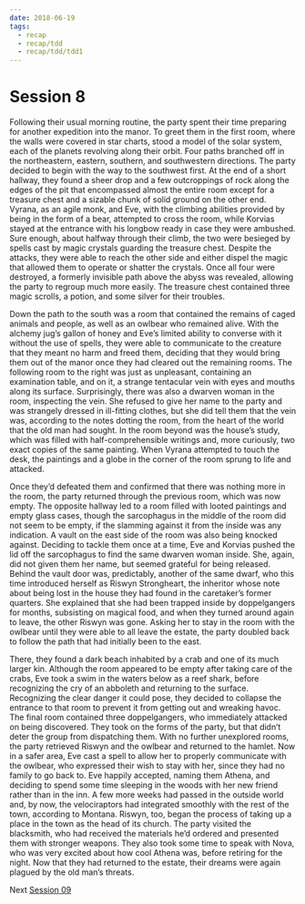 ```yaml
---
date: 2018-06-19
tags:
  - recap
  - recap/tdd
  - recap/tdd/tdd1
---
```

# Session 8

Following their usual morning routine, the party spent their time preparing for another expedition into the manor. To greet them in the first room, where the walls were covered in star charts, stood a model of the solar system, each of the planets revolving along their orbit. Four paths branched off in the northeastern, eastern, southern, and southwestern directions. The party decided to begin with the way to the southwest first. At the end of a short hallway, they found a sheer drop and a few outcroppings of rock along the edges of the pit that encompassed almost the entire room except for a treasure chest and a sizable chunk of solid ground on the other end. Vyrana, as an agile monk, and Eve, with the climbing abilities provided by being in the form of a bear, attempted to cross the room, while Korvias stayed at the entrance with his longbow ready in case they were ambushed. Sure enough, about halfway through their climb, the two were besieged by spells cast by magic crystals guarding the treasure chest. Despite the attacks, they were able to reach the other side and either dispel the magic that allowed them to operate or shatter the crystals. Once all four were destroyed, a formerly invisible path above the abyss was revealed, allowing the party to regroup much more easily. The treasure chest contained three magic scrolls, a potion, and some silver for their troubles.

Down the path to the south was a room that contained the remains of caged animals and people, as well as an owlbear who remained alive. With the alchemy jug’s gallon of honey and Eve’s limited ability to converse with it without the use of spells, they were able to communicate to the creature that they meant no harm and freed them, deciding that they would bring them out of the manor once they had cleared out the remaining rooms. The following room to the right was just as unpleasant, containing an examination table, and on it, a strange tentacular vein with eyes and mouths along its surface. Surprisingly, there was also a dwarven woman in the room, inspecting the vein. She refused to give her name to the party and was strangely dressed in ill-fitting clothes, but she did tell them that the vein was, according to the notes dotting the room, from the heart of the world that the old man had sought. In the room beyond was the house’s study, which was filled with half-comprehensible writings and, more curiously, two exact copies of the same painting. When Vyrana attempted to touch the desk, the paintings and a globe in the corner of the room sprung to life and attacked.

Once they’d defeated them and confirmed that there was nothing more in the room, the party returned through the previous room, which was now empty. The opposite hallway led to a room filled with looted paintings and empty glass cases, though the sarcophagus in the middle of the room did not seem to be empty, if the slamming against it from the inside was any indication. A vault on the east side of the room was also being knocked against. Deciding to tackle them once at a time, Eve and Korvias pushed the lid off the sarcophagus to find the same dwarven woman inside. She, again, did not given them her name, but seemed grateful for being released. Behind the vault door was, predictably, another of the same dwarf, who this time introduced herself as Riswyn Strongheart, the inheritor whose note about being lost in the house they had found in the caretaker’s former quarters. She explained that she had been trapped inside by doppelgangers for months, subsisting on magical food, and when they turned around again to leave, the other Riswyn was gone. Asking her to stay in the room with the owlbear until they were able to all leave the estate, the party doubled back to follow the path that had initially been to the east.

There, they found a dark beach inhabited by a crab and one of its much larger kin. Although the room appeared to be empty after taking care of the crabs, Eve took a swim in the waters below as a reef shark, before recognizing the cry of an abboleth and returning to the surface. Recognizing the clear danger it could pose, they decided to collapse the entrance to that room to prevent it from getting out and wreaking havoc. The final room contained three doppelgangers, who immediately attacked on being discovered. They took on the forms of the party, but that didn’t deter the group from dispatching them. With no further unexplored rooms, the party retrieved Riswyn and the owlbear and returned to the hamlet. Now in a safer area, Eve cast a spell to allow her to properly communicate with the owlbear, who expressed their wish to stay with her, since they had no family to go back to. Eve happily accepted, naming them Athena, and deciding to spend some time sleeping in the woods with her new friend rather than in the inn. A few more weeks had passed in the outside world and, by now, the velociraptors had integrated smoothly with the rest of the town, according to Montana. Riswyn, too, began the process of taking up a place in the town as the head of its church. The party visited the blacksmith, who had received the materials he’d ordered and presented them with stronger weapons. They also took some time to speak with Nova, who was very excited about how cool Athena was, before retiring for the night. Now that they had returned to the estate, their dreams were again plagued by the old man’s threats.

Next
[Session 09](Recaps/Auril%20Adventures/Campaign%201%20-%20The%20Dragonest%20Dungeon/Session%2009.md)